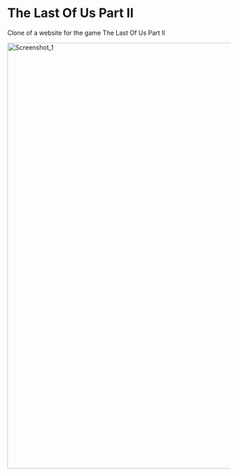 # The Last Of Us Part II
Clone of a website for the game The Last Of Us Part II

<img width="959" alt="Screenshot_1" src="https://github.com/Br3akLock/TheLastOfUsPartII/assets/73664986/7782de98-82fe-4569-903d-ffac2dccb8e3">
